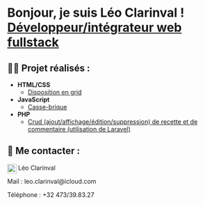 <h1>Bonjour, je suis Léo Clarinval ! <br/><a href="https://github.com/Onoxx">Développeur/intégrateur web fullstack</a></h1>

<h2>👨‍💻 Projet réalisés :</h2>

- <b>HTML/CSS</b>
  - [Disposition en grid](https://github.com/Onoxx/GridTemplate)
- <b>JavaScript</b>
  - [Casse-brique](https://github.com/Onoxx/CasseBrique)
- <b>PHP</b>
  - [Crud (ajout/affichage/édition/suppression) de recette et de commentaire (utilisation de Laravel)](https://github.com/Onoxx/Miam)

<h2> 🤳 Me contacter :</h2>

[<img align="left" alt="Onoxx | LinkedIn" width="22px" src="https://cdn.jsdelivr.net/npm/simple-icons@v3/icons/linkedin.svg"/>][linkedin] Léo Clarinval
<br>
<p>Mail : leo.clarinval@icloud.com</p>
<p>Téléphone : +32 473/39.83.27</p>

[linkedin]: https://www.linkedin.com/in/léo-clarinval/
